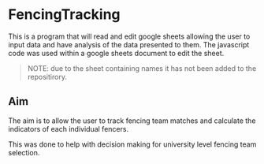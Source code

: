 # FencingTracking
This is a program that will read and edit google sheets allowing the user to input data and have analysis of the data presented to them.
The javascript code was used within a google sheets document to edit the sheet.

> NOTE: due to the sheet containing names it has not been added to the repositirory.

## Aim
The aim is to allow the user to track fencing team matches and calculate the indicators of each individual fencers.

This was done to help with decision making for university level fencing team selection.
